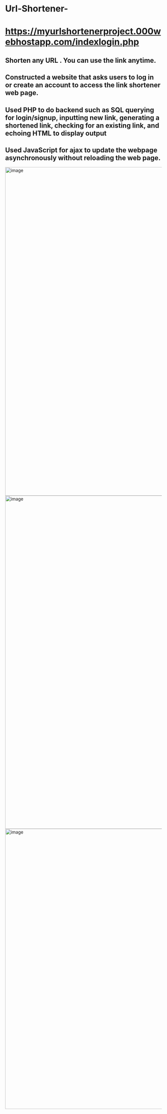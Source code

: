 # Url-Shortener- 
# https://myurlshortenerproject.000webhostapp.com/indexlogin.php
## Shorten any URL . You can use the link anytime.
## Constructed a website that asks users to log in or create an account to access the link shortener web page.
## Used PHP to do backend such as SQL querying for login/signup, inputting new link, generating a shortened link, checking for an existing link, and echoing HTML to display output
## Used JavaScript for ajax to update the webpage asynchronously without reloading the web page.


<img width="1055" alt="image" src="https://user-images.githubusercontent.com/78514752/235417223-8ffd7ed2-66a4-4970-9c04-2f70e7b1af83.png">
<img width="1070" alt="image" src="https://user-images.githubusercontent.com/78514752/235417242-c3ac5f2a-58f6-41e5-a8e8-f674d2a7c8d0.png">
<img width="900" alt="image" src="https://user-images.githubusercontent.com/78514752/235417528-03fe29ec-3577-4f97-91c0-d813d83fb2f5.png">

